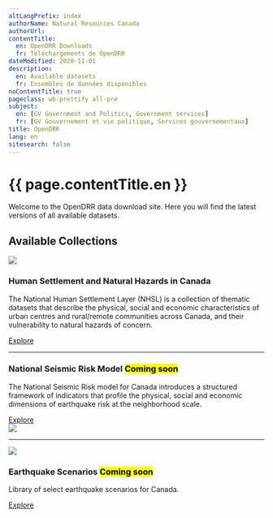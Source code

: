 ```yaml
---
altLangPrefix: index
authorName: Natural Resources Canada
authorUrl:
contentTitle:
  en: OpenDRR Downloads
  fr: Téléchargements de OpenDRR
dateModified: 2020-11-01
description:
  en: Available datasets
  fr: Ensembles de données disponibles
noContentTitle: true
pageclass: wb-prettify all-pre
subject:
  en: [GV Government and Politics, Government services]
  fr: [GV Gouvernement et vie politique, Services gouvernementaux]
title: OpenDRR
lang: en
sitesearch: false
---
```

# {{ page.contentTitle.en }}

Welcome to the OpenDRR data download site. Here you will find the latest versions of all available datasets.
## Available Collections

<div class="row mrgn-tp-xl mrgn-btm-xl">
    <div class="col-md-4">
        <img src="../assets/img/nhsl.png" class="img-rounded img-responsive full-width">
    </div>
    <div class="col-md-8">
        <h3>Human Settlement and Natural Hazards in Canada</h3>
        <p>The National Human Settlement Layer (NHSL) is a collection of thematic datasets that describe the physical, social and economic characteristics of urban centres and rural/remote communities across Canada, and their vulnerability to natural hazards of concern.</p>
        <a href="nhsl.html" class="btn btn-primary">Explore</a>
    </div>
</div>
<hr>
<div class="row mrgn-tp-xl mrgn-btm-xl">
    <div class="col-md-8">
        <h3>National Seismic Risk Model <mark>Coming soon</mark></h3>
        <p>The National Seismic Risk model for Canada introduces a structured framework of indicators that profile the physical, social and economic dimensions of earthquake risk at the neighborhood scale.</p>
        <a href="psra.html" class="btn btn-primary">Explore</a>
    </div>
    <div class="col-md-4">
        <img src="../assets/img/psra.png" class="img-rounded img-responsive full-width">
    </div>
</div>
<hr>
<div class="row mrgn-tp-xl mrgn-btm-xl">
    <div class="col-md-4">
        <img src="../assets/img/dsra.png" class="img-rounded img-responsive full-width">
    </div>
    <div class="col-md-8">
        <h3>Earthquake Scenarios <mark>Coming soon</mark></h3>
        <p>Library of select earthquake scenarios for Canada.</p>
        <a href="dsra.html" class="btn btn-primary">Explore</a>
    </div>
</div>

&nbsp;

